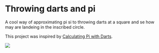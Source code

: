 # Throwing darts and pi

A cool way of approximating pi si to throwing darts at a square and se how may are landeing in the inscribed circle. 

This project was inspired by [Calculating Pi with Darts](https://www.youtube.com/watch?v=M34TO71SKGk).

![](https://media.giphy.com/media/j457gQald5C3DoZpvg/giphy.gif)
